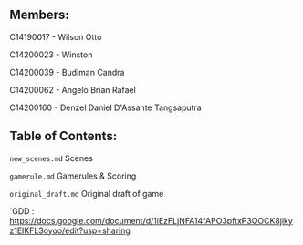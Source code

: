 ## Members:

C14190017 - Wilson Otto

C14200023 - Winston

C14200039 - Budiman Candra

C14200062 - Angelo Brian Rafael

C14200160 - Denzel Daniel D'Assante Tangsaputra

## Table of Contents:

`new_scenes.md` Scenes

`gamerule.md` Gamerules & Scoring

`original_draft.md` Original draft of game

`GDD : https://docs.google.com/document/d/1iEzFLjNFA14fAPO3pftxP3QOCK8jlkyz1ElKFL3oyoo/edit?usp=sharing
